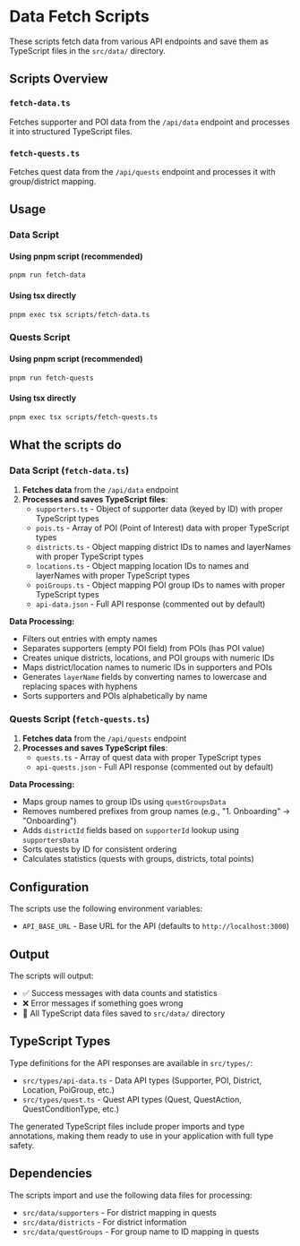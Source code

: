 # Data Fetch Scripts

These scripts fetch data from various API endpoints and save them as TypeScript files in the `src/data/` directory.

## Scripts Overview

### `fetch-data.ts`

Fetches supporter and POI data from the `/api/data` endpoint and processes it into structured TypeScript files.

### `fetch-quests.ts`

Fetches quest data from the `/api/quests` endpoint and processes it with group/district mapping.

## Usage

### Data Script

#### Using pnpm script (recommended)

```bash
pnpm run fetch-data
```

#### Using tsx directly

```bash
pnpm exec tsx scripts/fetch-data.ts
```

### Quests Script

#### Using pnpm script (recommended)

```bash
pnpm run fetch-quests
```

#### Using tsx directly

```bash
pnpm exec tsx scripts/fetch-quests.ts
```

## What the scripts do

### Data Script (`fetch-data.ts`)

1. **Fetches data** from the `/api/data` endpoint
2. **Processes and saves TypeScript files**:
   - `supporters.ts` - Object of supporter data (keyed by ID) with proper TypeScript types
   - `pois.ts` - Array of POI (Point of Interest) data with proper TypeScript types
   - `districts.ts` - Object mapping district IDs to names and layerNames with proper TypeScript types
   - `locations.ts` - Object mapping location IDs to names and layerNames with proper TypeScript types
   - `poiGroups.ts` - Object mapping POI group IDs to names with proper TypeScript types
   - `api-data.json` - Full API response (commented out by default)

**Data Processing:**

- Filters out entries with empty names
- Separates supporters (empty POI field) from POIs (has POI value)
- Creates unique districts, locations, and POI groups with numeric IDs
- Maps district/location names to numeric IDs in supporters and POIs
- Generates `layerName` fields by converting names to lowercase and replacing spaces with hyphens
- Sorts supporters and POIs alphabetically by name

### Quests Script (`fetch-quests.ts`)

1. **Fetches data** from the `/api/quests` endpoint
2. **Processes and saves TypeScript files**:
   - `quests.ts` - Array of quest data with proper TypeScript types
   - `api-quests.json` - Full API response (commented out by default)

**Data Processing:**

- Maps group names to group IDs using `questGroupsData`
- Removes numbered prefixes from group names (e.g., "1. Onboarding" → "Onboarding")
- Adds `districtId` fields based on `supporterId` lookup using `supportersData`
- Sorts quests by ID for consistent ordering
- Calculates statistics (quests with groups, districts, total points)

## Configuration

The scripts use the following environment variables:

- `API_BASE_URL` - Base URL for the API (defaults to `http://localhost:3000`)

## Output

The scripts will output:

- ✅ Success messages with data counts and statistics
- ❌ Error messages if something goes wrong
- 📁 All TypeScript data files saved to `src/data/` directory

## TypeScript Types

Type definitions for the API responses are available in `src/types/`:

- `src/types/api-data.ts` - Data API types (Supporter, POI, District, Location, PoiGroup, etc.)
- `src/types/quest.ts` - Quest API types (Quest, QuestAction, QuestConditionType, etc.)

The generated TypeScript files include proper imports and type annotations, making them ready to use in your application with full type safety.

## Dependencies

The scripts import and use the following data files for processing:

- `src/data/supporters` - For district mapping in quests
- `src/data/districts` - For district information
- `src/data/questGroups` - For group name to ID mapping in quests

